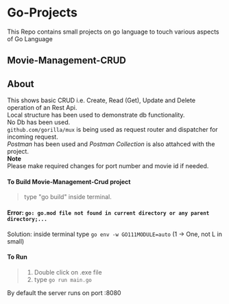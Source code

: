 # Go-Projects
This Repo contains small projects on go language to touch various aspects of Go Language

## Movie-Management-CRUD

## About
This shows basic CRUD i.e. Create, Read (Get), Update and Delete operation of an Rest Api.
<br>Local structure has been used to demonstrate db functionality.
<br>No Db has been used.
<br>`github.com/gorilla/mux` is being used as request router and dispatcher for incoming request.
<br>*Postman* has been used and *Postman Collection* is also attahced with the project.
<br>**Note**
<br>Please make required changes for port number and movie id if needed.

#### To Build Movie-Management-Crud project
> type "go build" inside terminal.

#### Error: `go: go.mod file not found in current directory or any parent directory;...`
Solution: inside terminal type `go env -w GO111MODULE=auto` (1 -> One, not L in small)

#### To Run 
> 1. Double click on .exe file
> 2. type `go run main.go`

By default the server runs on port :8080